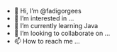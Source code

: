 - 👋 Hi, I’m @fadigorgees
- 👀 I’m interested in ...
- 🌱 I’m currently learning Java
- 💞️ I’m looking to collaborate on ...
- 📫 How to reach me ...

<!---
fadigorgees/fadigorgees is a ✨ special ✨ repository because its `README.md` (this file) appears on your GitHub profile.
You can click the Preview link to take a look at your changes.
--->
